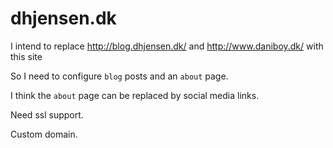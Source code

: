 # dhjensen.dk

I intend to replace <http://blog.dhjensen.dk/> and <http://www.daniboy.dk/> with this site

So I need to configure `blog` posts and an `about` page.

I think the `about` page can be replaced by social media links.

Need ssl support.

Custom domain.
